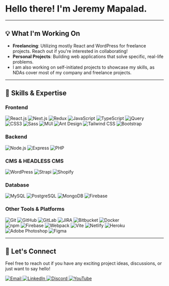 # Hello there! I'm Jeremy Mapalad.

---
## 💡 What I'm Working On

- **Freelancing**: Utilizing mostly React and WordPress for freelance projects. Reach out if you're interested in collaborating!
- **Personal Projects**: Building web applications that solve specific, real-life problems.
- I am also working on self-initiated projects to showcase my skills, as NDAs cover most of my company and freelance projects.

---
## 💼 Skills & Expertise

### Frontend
<p align="left">
  <img alt="React.js" src="https://img.shields.io/badge/React.js-01d5fc?style=flat-square&logo=react&logoColor=white&labelColor=FFFFFF"/>
  <img alt="Next.js" src="https://img.shields.io/badge/Next.js-000000?style=flat-square&logo=next.js&logoColor=white"/>
  <img src="https://img.shields.io/badge/-Redux-764ABC?style=flat-square&logo=redux&logoColor=white" alt="Redux" />
  <img src="https://img.shields.io/badge/-JavaScript-F7DF1E?style=flat-square&logo=javascript&logoColor=black" alt="JavaScript" />
  <img src="https://img.shields.io/badge/-TypeScript-3178C6?style=flat-square&logo=typescript&logoColor=white" alt="TypeScript" />
  <img src="https://img.shields.io/badge/-jQuery-0769AD?style=flat-square&logo=jquery&logoColor=white" alt="jQuery" />
  <br />
  <img src="https://img.shields.io/badge/-CSS3-1572B6?style=flat-square&logo=css3&logoColor=white" alt="CSS3" />
  <img src="https://img.shields.io/badge/-Sass-CC6699?style=flat-square&logo=sass&logoColor=white" alt="Sass" />
  <img src="https://img.shields.io/badge/MUI-0081CB?style=flat-square&logo=mui&logoColor=white" alt="MUI" />
  <img alt="Ant Design" src="https://img.shields.io/badge/Ant%20Design-0170FE?style=flat-square&logo=ant-design&logoColor=white"/>
  <img src="https://img.shields.io/badge/-Tailwind_CSS-38B2AC?style=flat-square&logo=tailwind-css&logoColor=white" alt="Tailwind CSS" />
  <img src="https://img.shields.io/badge/-Bootstrap-7952B3?style=flat-square&logo=bootstrap&logoColor=white" alt="Bootstrap" />
</p>

### Backend
<p align="left">
  <img src="https://img.shields.io/badge/-Node.js-339933?style=flat-square&logo=node.js&logoColor=white" alt="Node.js" />
  <img src="https://img.shields.io/badge/-Express-000000?style=flat-square&logo=express&logoColor=white" alt="Express" />
  <img src="https://img.shields.io/badge/-PHP-777BB4?style=flat-square&logo=php&logoColor=white" alt="PHP" />
</p>

### CMS & HEADLESS CMS
<p align="left">
  <img src="https://img.shields.io/badge/-WordPress-21759B?style=flat-square&logo=wordpress&logoColor=white" alt="WordPress" />
  <img src="https://img.shields.io/badge/-Strapi-2E7EEA?style=flat-square&logo=strapi&logoColor=white" alt="Strapi" />
  <img src="https://img.shields.io/badge/-Shopify-9cf?style=flat-square&logo=shopify&logoColor=white" alt="Shopify" />
</p>

### Database
<p align="left">
  <img src="https://img.shields.io/badge/-MySQL-4479A1?style=flat-square&logo=mysql&logoColor=white" alt="MySQL" />
  <img src="https://img.shields.io/badge/-PostgreSQL-4169E1?style=flat-square&logo=postgresql&logoColor=white" alt="PostgreSQL" />
  <img src="https://img.shields.io/badge/-MongoDB-47A248?style=flat-square&logo=mongodb&logoColor=white" alt="MongoDB" />
  <img src="https://img.shields.io/badge/-Firebase-FFCA28?style=flat-square&logo=firebase&logoColor=white" alt="Firebase" />
</p>

### Other Tools & Platforms
<p align="left">
  <img src="https://img.shields.io/badge/-Git-F05032?style=flat-square&logo=git&logoColor=white" alt="Git" />
  <img src="https://img.shields.io/badge/-GitHub-181717?style=flat-square&logo=github&logoColor=white" alt="GitHub" />
  <img src="https://img.shields.io/badge/-GitLab-FCA121?style=flat-square&logo=gitlab&logoColor=white" alt="GitLab">
  <img src="https://img.shields.io/badge/-JIRA-0052CC?style=flat&logo=jira&logoColor=white" alt="JIRA">
  <img src="https://img.shields.io/badge/-Bitbucket-0052CC?style=flat&logo=bitbucket&logoColor=white" alt="Bitbucket">
  <img src="https://img.shields.io/badge/-Docker-2496ED?style=flat-square&logo=docker&logoColor=white" alt="Docker" />
  
  <br />
  <img src="https://img.shields.io/badge/-npm-CB3837?style=flat-square&logo=npm&logoColor=white" alt="npm" />
  <img src="https://img.shields.io/badge/-Firebase-FFCA28?style=flat-square&logo=firebase&logoColor=white" alt="Firebase" />
  <img src="https://img.shields.io/badge/-Webpack-8DD6F9?style=flat-square&logo=webpack&logoColor=white" alt="Webpack" />
  <img src="https://img.shields.io/badge/-Vite-646CFF?style=flat-square&logo=vite&logoColor=white" alt="Vite" />
  <img src="https://img.shields.io/badge/-Netlify-00C7B7?style=flat-square&logo=netlify&logoColor=white" alt="Netlify" />
  <img src="https://img.shields.io/badge/-Heroku-430098?style=flat-square&logo=heroku&logoColor=white" alt="Heroku" />

  <br />
  <img alt="Adobe Photoshop" src="https://img.shields.io/badge/Adobe%20Photoshop-31A8FF?style=flat-square&logo=adobe-photoshop&logoColor=white&labelColor=31A8FF"/>
  <img alt="Figma" src="https://img.shields.io/badge/Figma-F24E1E?style=flat-square&logo=figma&logoColor=white&labelColor=F24E1E"/>
</p>
  
---
## 💬 Let's Connect

Feel free to reach out if you have any exciting project ideas, discussions, or just want to say hello!

<p align="left">
  <a href="mailto:jeremymapalad@gmail.com">
    <img src="https://img.shields.io/badge/Email-D14836?style=for-the-badge&logo=gmail&logoColor=white" alt="Email" />
  </a>
  <a href="https://www.linkedin.com/in/jeremy-mapalad/">
    <img src="https://img.shields.io/badge/LinkedIn-0A66C2?style=for-the-badge&logo=linkedin&logoColor=white" alt="LinkedIn" />
  </a>
  <a href="https://discord.com/users/331805454927790090">
    <img src="https://img.shields.io/badge/Discord-7289DA?style=for-the-badge&logo=discord&logoColor=white" alt="Discord" />
  </a>
  <a href="https://www.youtube.com/c/@jeremymapalad">
    <img src="https://img.shields.io/badge/YouTube-FF0000?style=for-the-badge&logo=youtube&logoColor=white" alt="YouTube" />
  </a>
</p>
